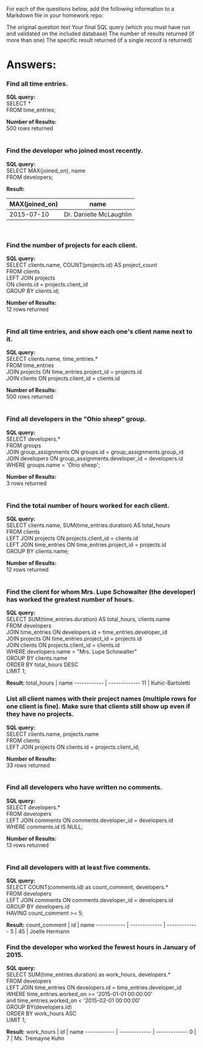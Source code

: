 For each of the questions below, add the following information to a Markdown file in your homework repo:

The original question text
Your final SQL query (which you must have run and validated on the included database)
The number of results returned (if more than one)
The specific result returned (if a single record is returned)

# Answers:

### **Find all time entries.**

**SQL query:**<br>
SELECT *<br>
FROM time_entries;<br>

**Number of Results:**<br>
500 rows returned<br><br>


### **Find the developer who joined most recently.**

**SQL query:**<br>
SELECT MAX(joined_on), name<br>
FROM developers;<br>

**Result:**<br>

| MAX(joined_on) | name |
| ------------ | ------------- |
| 2015-07-10 | Dr. Danielle McLaughlin |
<br>

### **Find the number of projects for each client.**

**SQL query:**<br>
SELECT clients.name, COUNT(projects.id) AS project_count<br>
FROM clients<br>
LEFT JOIN projects<br>
ON clients.id = projects.client_id<br>
GROUP BY clients.id;<br>

**Number of Results:**<br>
12 rows returned<br><br>

### **Find all time entries, and show each one's client name next to it.**
**SQL query:**<br>
SELECT clients.name, time_entries.*<br>
FROM time_entries<br>
JOIN projects ON time_entries.project_id = projects.id<br>
JOIN clients ON projects.client_id = clients.id<br>

**Number of Results:**<br>
500 rows returned<br><br>

### **Find all developers in the "Ohio sheep" group.**

**SQL query:**<br>
SELECT developers.*<br>
FROM groups<br>
JOIN group_assignments ON groups.id = group_assignments.group_id<br>
JOIN developers ON group_assignments.developer_id = developers.id<br>
WHERE groups.name = 'Ohio sheep';<br>

**Number of Results:**<br>
3 rows returned<br><br>

### **Find the total number of hours worked for each client.**

**SQL query:**<br>
SELECT clients.name, SUM(time_entries.duration) AS total_hours<br>
FROM clients<br>
LEFT JOIN projects ON projects.client_id = clients.id <br>
LEFT JOIN  time_entries ON time_entries.project_id = projects.id<br>
GROUP BY clients.name;<br>

**Number of Results:**<br>
12 rows returned<br><br>

### **Find the client for whom Mrs. Lupe Schowalter (the developer) has worked the greatest number of hours.**

**SQL query:**<br>
SELECT SUM(time_entries.duration) AS total_hours, clients.name<br>
FROM developers <br>
JOIN time_entries ON developers.id = time_entries.developer_id <br>
JOIN  projects ON time_entries.project_id = projects.id<br>
JOIN clients ON projects.client_id = clients.id<br>
WHERE developers.name = "Mrs. Lupe Schowalter"<br>
GROUP BY clients.name<br>
ORDER BY total_hours DESC <br>
LIMIT 1;

**Result:**
total_hours | name
------------ | -------------
11 | Kuhic-Bartoletti
<br>

### **List all client names with their project names (multiple rows for one client is fine). Make sure that clients still show up even if they have no projects.**

**SQL query:**<br>
SELECT clients.name, projects.name<br>
FROM clients<br>
LEFT JOIN projects ON clients.id = projects.client_id;<br>

**Number of Results:**<br>
33 rows returned<br><br>

### **Find all developers who have written no comments.**

**SQL query:**<br>
SELECT developers.*<br>
FROM developers<br>
LEFT JOIN comments ON comments.developer_id = developers.id<br>
WHERE comments.id IS NULL;<br>

**Number of Results:**<br>
13 rows returned<br><br>

### **Find all developers with at least five comments.**

**SQL query:**<br>
SELECT COUNT(comments.id) as count_comment, developers.*<br>
FROM developers<br>
LEFT JOIN comments ON comments.developer_id = developers.id<br>
GROUP BY developers.id<br>
HAVING count_comment >= 5;<br>

**Result:**
count_comment | id | name 
------------ | ------------- | ------------- 
5 | 45 | Joelle Hermann
<br>

### **Find the developer who worked the fewest hours in January of 2015.**

**SQL query:**<br>
SELECT SUM(time_entries.duration) as work_hours, developers.*<br>
FROM developers<br>
LEFT JOIN time_entries ON developers.id = time_entries.developer_id<br>
WHERE time_entries.worked_on >= '2015-01-01 00:00:00' <br>
       and time_entries.worked_on < '2015-02-01 00:00:00'<br>
GROUP BY(developers.id)<br>
ORDER BY work_hours ASC<br>
LIMIT 1;<br>

**Result:**
work_hours | id | name 
------------ | ------------- | ------------- 
0 | 7 | Ms. Tremayne Kuhn
<br>




